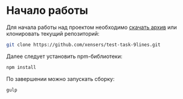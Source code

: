 # Начало работы

Для начала работы над проектом необходимо [скачать архив](https://github.com/xensers/test-task-9lines/archive/master.zip) или клонировать текущий репозиторий:

```bash
git clone https://github.com/xensers/test-task-9lines.git
```

Далее следует установить npm-библиотеки:

```bash
npm install
```

По завершении можно запускать сборку:

```bash
gulp
```
